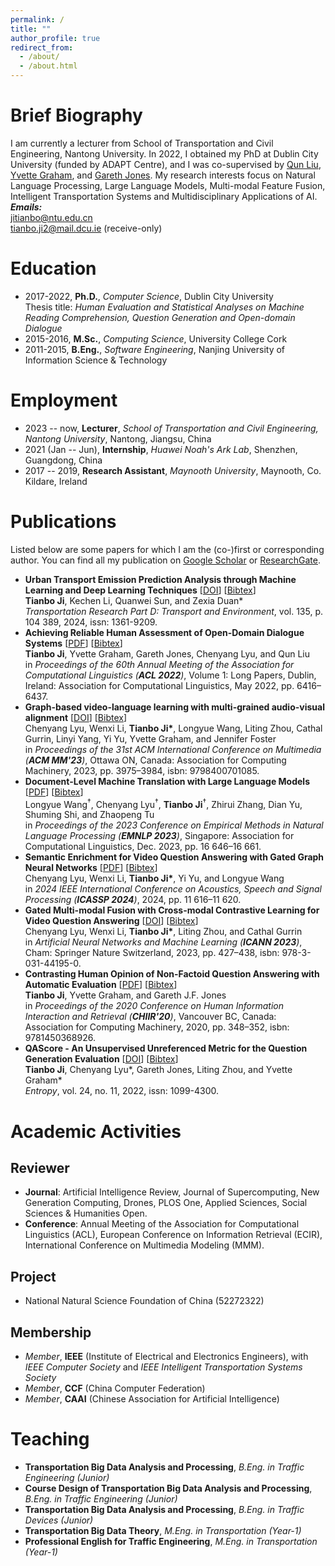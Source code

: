 ```yaml
---
permalink: /
title: ""
author_profile: true
redirect_from: 
  - /about/
  - /about.html
---
```



Brief Biography
======

I am currently a lecturer from School of Transportation and Civil Engineering, Nantong University. In 2022, I obtained my PhD at Dublin City University (funded by ADAPT Centre), and I was co-supervised by [Qun Liu](https://liuquncn.github.io/index_en.html), [Yvette Graham](https://www.tcd.ie/scss/people/academic-staff/ygraham/), and [Gareth Jones](https://www.dcu.ie/computing/people/gareth-jones). My research interests focus on Natural Language Processing, Large Language Models, Multi-modal Feature Fusion, Intelligent Transportation Systems and Multidisciplinary Applications of AI.  
***Emails:***  
jitianbo@ntu.edu.cn  
tianbo.ji2@mail.dcu.ie (receive-only)


Education
======

* 2017-2022, **Ph.D.**, *Computer Science*, Dublin City University  
Thesis title: *Human Evaluation and Statistical Analyses on Machine Reading Comprehension, Question Generation and Open-domain Dialogue*
* 2015-2016, **M.Sc.**, *Computing Science*, University College Cork
* 2011-2015, **B.Eng.**, *Software Engineering*, Nanjing University of Information Science & Technology

Employment
======

* 2023 -- now, **Lecturer**, *School of Transportation and Civil Engineering, Nantong University*, Nantong, Jiangsu, China
* 2021 (Jan -- Jun), **Internship**, *Huawei Noah's Ark Lab*, Shenzhen, Guangdong, China
* 2017 -- 2019, **Research Assistant**, *Maynooth University*, Maynooth, Co. Kildare, Ireland

Publications
======
Listed below are some papers for which I am the (co-)first or corresponding author. You can find all my publication on [Google Scholar](https://scholar.google.com/citations?user=mLc1OxUAAAAJ&hl=en) or [ResearchGate](https://www.researchgate.net/profile/Tianbo-Ji).  
<!-- **Corresponding Author*  
*†Equal Contribution* -->

* **Urban Transport Emission Prediction Analysis through Machine Learning and Deep Learning Techniques** [[DOI](https://doi.org/10.1016/j.trd.2024.104389)] [[Bibtex](/publications/bibtex/trd2024.bib)]  
**Tianbo Ji**, Kechen Li, Quanwei Sun, and Zexia Duan\*  
*Transportation Research Part D: Transport and Environment*, vol. 135, p. 104 389, 2024, issn: 1361-9209.
* **Achieving Reliable Human Assessment of Open-Domain Dialogue Systems** [[PDF](https://aclanthology.org/2022.acl-long.445.pdf)] [[Bibtex](/publications/bibtex/acl2022.bib)]   
**Tianbo Ji**, Yvette Graham, Gareth Jones, Chenyang Lyu, and Qun Liu  
in *Proceedings of the 60th Annual Meeting of the Association for Computational Linguistics (**ACL 2022**)*, Volume 1: Long Papers, Dublin, Ireland: Association for Computational Linguistics, May 2022, pp. 6416–6437. 
* **Graph-based video-language learning with multi-grained audio-visual alignment**  [[DOI](https://doi.org/10.1145/3581783.3612132)] [[Bibtex](/publications/bibtex/acmmm2023.bib)]   
Chenyang Lyu, Wenxi Li, **Tianbo Ji\***, Longyue Wang, Liting Zhou, Cathal Gurrin, Linyi Yang, Yi Yu, Yvette Graham, and Jennifer Foster  
in *Proceedings of the 31st ACM International Conference on Multimedia (**ACM MM'23**)*, Ottawa ON, Canada: Association for Computing Machinery, 2023, pp. 3975–3984, isbn: 9798400701085. 
* **Document-Level Machine Translation with Large Language Models** [[PDF](https://aclanthology.org/2023.emnlp-main.1036.pdf)] [[Bibtex](/publications/bibtex/emnlp2023.bib)]   
Longyue Wang<sup>†</sup>, Chenyang Lyu<sup>†</sup>, **Tianbo Ji**<sup>†</sup>, Zhirui Zhang, Dian Yu, Shuming Shi, and Zhaopeng Tu  
in *Proceedings of the 2023 Conference on Empirical Methods in Natural Language Processing (**EMNLP 2023**)*, Singapore: Association for Computational Linguistics, Dec. 2023, pp. 16 646–16 661.
* **Semantic Enrichment for Video Question Answering with Gated Graph Neural Networks**  [[PDF](https://ieeexplore.ieee.org/stamp/stamp.jsp?tp=&arnumber=10447275)] [[Bibtex](/publications/bibtex/icassp2024.bib)]   
Chenyang Lyu, Wenxi Li, **Tianbo Ji\***, Yi Yu, and Longyue Wang  
in *2024 IEEE International Conference on Acoustics, Speech and Signal Processing (**ICASSP 2024**)*, 2024, pp. 11 616–11 620.
* **Gated Multi-modal Fusion with Cross-modal Contrastive Learning for Video Question Answering** [[DOI](https://doi.org/10.1007/978-3-031-44195-0_35)] [[Bibtex](/publications/bibtex/icann2023.bib)]   
Chenyang Lyu, Wenxi Li, **Tianbo Ji\***, Liting Zhou, and Cathal Gurrin  
in *Artificial Neural Networks and Machine Learning (**ICANN 2023**)*, Cham: Springer Nature Switzerland, 2023, pp. 427–438, isbn: 978-3-031-44195-0.
* **Contrasting Human Opinion of Non-Factoid Question Answering with Automatic Evaluation** [[PDF](https://dl.acm.org/doi/pdf/10.1145/3343413.3377996)] [[Bibtex](/publications/bibtex/chiir2020.bib)]   
**Tianbo Ji**, Yvette Graham, and Gareth J.F. Jones  
in *Proceedings of the 2020 Conference on Human Information Interaction and Retrieval (**CHIIR'20**)*, Vancouver BC, Canada: Association for Computing Machinery, 2020, pp. 348–352, isbn: 9781450368926. 
* **QAScore - An Unsupervised Unreferenced Metric for the Question Generation Evaluation** [[DOI](https://doi.org/10.3390/e24111514)] [[Bibtex](/publications/bibtex/entropy.bib)]   
**Tianbo Ji**, Chenyang Lyu*, Gareth Jones, Liting Zhou, and Yvette Graham*  
*Entropy*, vol. 24, no. 11, 2022, issn: 1099-4300.

Academic Activities
======

Reviewer
------
* **Journal**: Artificial Intelligence Review, Journal of Supercomputing, New Generation Computing, Drones, PLOS One, Applied Sciences, Social Sciences & Humanities Open.
* **Conference**: Annual Meeting of the Association for Computational Linguistics (ACL), European Conference on Information Retrieval (ECIR), International Conference on Multimedia Modeling (MMM).

Project
------
* National Natural Science Foundation of China (52272322)

Membership
------
* *Member*, **IEEE** (Institute of Electrical and Electronics Engineers), with *IEEE Computer Society* and *IEEE Intelligent Transportation Systems Society*
* *Member*, **CCF** (China Computer Federation)
* *Member*, **CAAI** (Chinese Association for Artificial Intelligence)
  
Teaching
======
* **Transportation Big Data Analysis and Processing**, *B.Eng. in Traffic Engineering (Junior)*
* **Course Design of Transportation Big Data Analysis and Processing**, *B.Eng. in Traffic Engineering (Junior)*
* **Transportation Big Data Analysis and Processing**, *B.Eng. in Traffic Devices (Junior)* 
* **Transportation Big Data Theory**, *M.Eng. in Transportation (Year-1)*
* **Professional English for Traffic Engineering**, *M.Eng. in Transportation (Year-1)*

